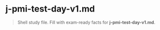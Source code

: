 # j-pmi-test-day-v1.md

> Shell study file. Fill with exam-ready facts for **j-pmi-test-day-v1.md**.
